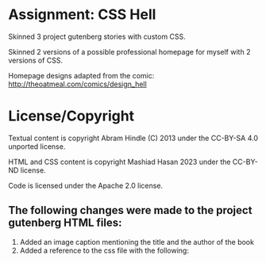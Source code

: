 Assignment: CSS Hell
====================

Skinned 3 project gutenberg stories with custom CSS.

Skinned 2 versions of a possible professional homepage for myself with 2 versions of CSS.


Homepage designs adapted from the comic: http://theoatmeal.com/comics/design_hell

License/Copyright
=================

Textual content is copyright Abram Hindle (C) 2013 under the CC-BY-SA
4.0 unported license.

HTML and CSS content is copyright Mashiad Hasan 2023 under the CC-BY-ND license.

Code is licensed under the Apache 2.0 license.


## The following changes were made to the project gutenberg HTML files:
1. Added an image caption mentioning the title and the author of the book
2. Added a reference to the css file with the following: <link rel="stylesheet" href="style.css">

